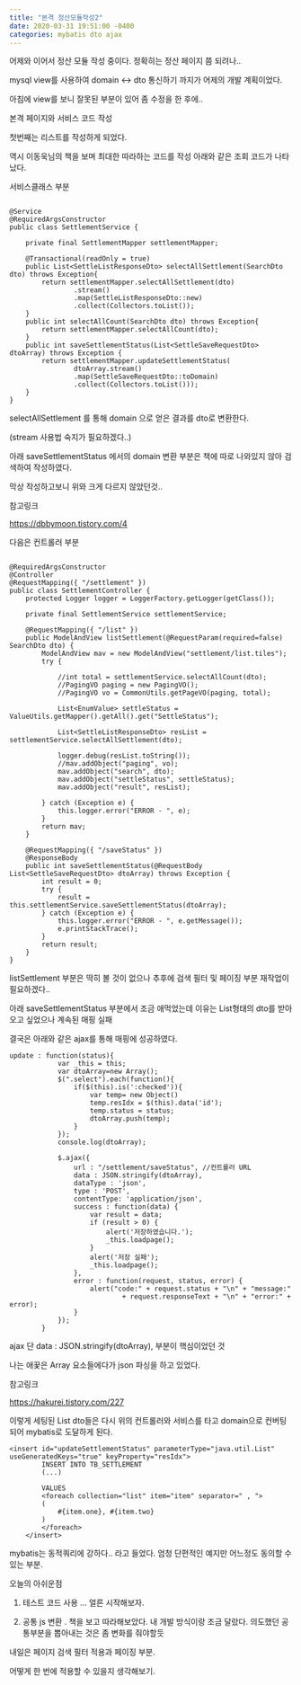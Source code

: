 ```yaml
---
title: "본격 정산모듈작성2"
date: 2020-03-31 19:51:00 -0400
categories: mybatis dto ajax
---
```


어제와 이어서 정산 모듈 작성 중이다. 정확히는 정산 페이지 쯤 되려나..

mysql view를 사용하여 domain <-> dto 통신하기 까지가 어제의 개발 계획이었다.

아침에 view를 보니 잘못된 부분이 있어 좀 수정을 한 후에..

본격 페이지와 서비스 코드 작성

첫번째는 리스트를 작성하게 되었다.

역시 이동욱님의 책을 보며 최대한 따라하는 코드를 작성 아래와 같은 조회 코드가 나타났다.

서비스클래스 부분


```

@Service
@RequiredArgsConstructor
public class SettlementService {
	
	private final SettlementMapper settlementMapper;
	
	@Transactional(readOnly = true)
	public List<SettleListResponseDto> selectAllSettlement(SearchDto dto) throws Exception{
		return settlementMapper.selectAllSettlement(dto)
				.stream()
				.map(SettleListResponseDto::new)
				.collect(Collectors.toList());
	}
	public int selectAllCount(SearchDto dto) throws Exception{
		return settlementMapper.selectAllCount(dto);
	}
	public int saveSettlementStatus(List<SettleSaveRequestDto> dtoArray) throws Exception {
		return settlementMapper.updateSettlementStatus(
				dtoArray.stream()
				.map(SettleSaveRequestDto::toDomain)
				.collect(Collectors.toList()));
	}
}

```
selectAllSettlement 를 통해 domain 으로 얻은 결과를 dto로 변환한다.

(stream 사용법 숙지가 필요하겠다..)

아래 saveSettlementStatus 에서의 domain 변환 부분은 책에 따로 나와있지 않아 검색하여 작성하였다.

막상 작성하고보니 위와 크게 다르지 않았던것..

참고링크

https://dbbymoon.tistory.com/4


다음은 컨트롤러 부분


```

@RequiredArgsConstructor
@Controller
@RequestMapping({ "/settlement" })
public class SettlementController {
	protected Logger logger = LoggerFactory.getLogger(getClass());
	
	private final SettlementService settlementService;
	
	@RequestMapping({ "/list" })
	public ModelAndView listSettlement(@RequestParam(required=false) SearchDto dto) {
		ModelAndView mav = new ModelAndView("settlement/list.tiles");
		try {	

			//int total = settlementService.selectAllCount(dto);
			//PagingVO paging = new PagingVO();		
			//PagingVO vo = CommonUtils.getPageVO(paging, total);
			
			List<EnumValue> settleStatus = ValueUtils.getMapper().getAll().get("SettleStatus");
			
			List<SettleListResponseDto> resList = settlementService.selectAllSettlement(dto);
			
			logger.debug(resList.toString());
			//mav.addObject("paging", vo);			
			mav.addObject("search", dto);	
			mav.addObject("settleStatus", settleStatus);
			mav.addObject("result", resList);
			
		} catch (Exception e) {
			this.logger.error("ERROR - ", e);
		}
		return mav;
	}	
	
	@RequestMapping({ "/saveStatus" })
	@ResponseBody
	public int saveSettlementStatus(@RequestBody List<SettleSaveRequestDto> dtoArray) throws Exception {
		int result = 0;
		try {
			result = this.settlementService.saveSettlementStatus(dtoArray);
		} catch (Exception e) {
			this.logger.error("ERROR - ", e.getMessage());
			e.printStackTrace();
		}
		return result;
	}
}

```

listSettlement 부분은 딱히 볼 것이 없으나 추후에 검색 필터 및 페이징 부분 재작업이 필요하겠다..

아래 saveSettlementStatus 부분에서 조금 애먹었는데 이유는 List형태의 dto를 받아오고 싶었으나 계속된 매핑 실패

결국은 아래와 같은 ajax를 통해 매핑에 성공하였다.

```
update : function(status){	
			var _this = this;
			var dtoArray=new Array();
			$(".select").each(function(){
				if($(this).is(':checked')){
					var temp= new Object()
					temp.resIdx = $(this).data('id');
					temp.status = status;
					dtoArray.push(temp);
				}					
			});
			console.log(dtoArray);
			
			$.ajax({
				url : "/settlement/saveStatus", //컨트롤러 URL
				data : JSON.stringify(dtoArray),
				dataType : 'json',
				type : 'POST',
				contentType: 'application/json',
				success : function(data) {
					var result = data;
					if (result > 0) {
						alert('저장하였습니다.');
						_this.loadpage();
					}
					alert('저장 실패');
					_this.loadpage();
				},
				error : function(request, status, error) {
					alert("code:" + request.status + "\n" + "message:"
							+ request.responseText + "\n" + "error:" + error);
				}
			});			
		}
```

ajax 단 data : JSON.stringify(dtoArray), 부분이 핵심이었던 것

나는 애꿎은 Array 요소들에다가 json 파싱을 하고 있었다.


참고링크

https://hakurei.tistory.com/227



이렇게 세팅된 List dto들은 다시 위의 컨트롤러와 서비스를 타고 domain으로 컨버팅 되어 mybatis로 도달하게 된다.

```
<insert id="updateSettlementStatus" parameterType="java.util.List" useGeneratedKeys="true" keyProperty="resIdx">
		INSERT INTO TB_SETTLEMENT
		(...)
		
		VALUES
		<foreach collection="list" item="item" separator=" , ">
		(		
            #{item.one}, #{item.two}      
        )
        </foreach>
    </insert>
```
mybatis는 동적쿼리에 강하다.. 라고 들었다. 엄청 단편적인 예지만 어느정도 동의할 수 있는 부분.


오늘의 아쉬운점

1. 테스트 코드 사용 ... 얼른 시작해보자.

2. 공통 js 변환 . 책을 보고 따라해보았다. 내 개발 방식이랑 조금 달랐다. 의도했던 공통부분을 뽑아내는 것은 좀 변화를 줘야할듯



내일은 페이지 검색 필터 적용과 페이징 부분.

어떻게 한 번에 적용할 수 있을지 생각해보기.
